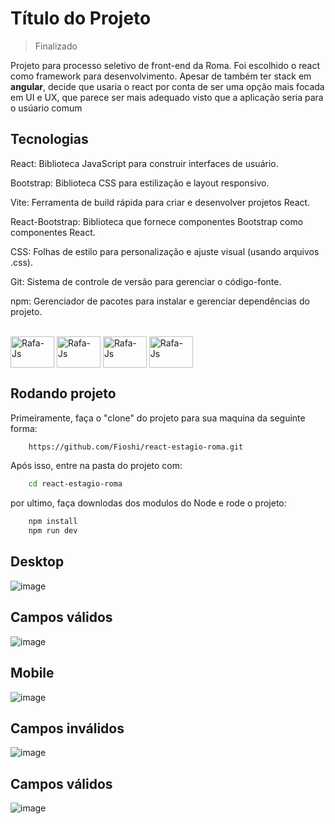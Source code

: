 
# Título do Projeto

> Finalizado

Projeto para processo seletivo de front-end da Roma.
Foi escolhido o react como framework para desenvolvimento. Apesar de também ter stack em **angular**, decide que usaria o react por conta de ser uma opção mais focada em UI e UX, que parece ser mais adequado visto que a aplicação seria para o usúario comum


## Tecnologias

React: Biblioteca JavaScript para construir interfaces de usuário.

Bootstrap: Biblioteca CSS para estilização e layout responsivo.

Vite: Ferramenta de build rápida para criar e desenvolver projetos React.

React-Bootstrap: Biblioteca que fornece componentes Bootstrap como componentes React.

CSS: Folhas de estilo para personalização e ajuste visual (usando arquivos .css).

Git: Sistema de controle de versão para gerenciar o código-fonte.

npm: Gerenciador de pacotes para instalar e gerenciar dependências do projeto.

<div style="display: inline_block"><br>
  <img align="center" alt="Rafa-Js" height="50" width="70" src="https://cdn.jsdelivr.net/gh/devicons/devicon@latest/icons/react/react-original.svg" />
  <img align="center" alt="Rafa-Js" height="50" width="70" src="https://cdn.jsdelivr.net/gh/devicons/devicon@latest/icons/nodejs/nodejs-original.svg" />
  <img align="center" alt="Rafa-Js" height="50" width="70" src="https://cdn.jsdelivr.net/gh/devicons/devicon@latest/icons/npm/npm-original-wordmark.svg" />
  <img align="center" alt="Rafa-Js" height="50" width="70" src="https://cdn.jsdelivr.net/gh/devicons/devicon@latest/icons/vscode/vscode-original.svg" />
          
          
</div>

## Rodando projeto

Primeiramente, faça o "clone" do projeto para sua maquina da seguinte forma:

```bash
    https://github.com/Fioshi/react-estagio-roma.git
```

Após isso, entre na pasta do projeto com:
```bash
    cd react-estagio-roma
```
por ultimo, faça downlodas dos modulos do Node e rode o projeto:

```bash
    npm install
    npm run dev
```
    
## Desktop

![image](https://cdn.discordapp.com/attachments/926330431631163392/1285549078918336545/image.png?ex=66eaac60&is=66e95ae0&hm=693ba5c827ed6341fc230ad0c7f4434d93160a5f8d249e2bf447334b63222a04&)

## Campos válidos

![image](https://cdn.discordapp.com/attachments/926330431631163392/1285549274888933407/image.png?ex=66eaac8f&is=66e95b0f&hm=c581b877f2b22c2558ecde4066bcd2bd100fd8fe2e034e7be09c57efa2da85ef&)

## Mobile

![image](https://cdn.discordapp.com/attachments/926330431631163392/1285595113052967026/image.png?ex=66ead740&is=66e985c0&hm=6dfdd9cfec7f7e5fc5a07a545a4428f000812e81eae43297c2e569f87c53f622&)

## Campos inválidos

![image](https://cdn.discordapp.com/attachments/926330431631163392/1285595243919446128/image.png?ex=66ead75f&is=66e985df&hm=437106881ec5585140b01060aca0f26916a050c7563144ee4bdf65e5ae77e873&)

## Campos válidos

![image](https://cdn.discordapp.com/attachments/926330431631163392/1285595334432653353/image.png?ex=66ead774&is=66e985f4&hm=ba13fdbb89016facfc9f550f474096ab1dddb81bdf0bb1cd9af120763b54699a&)




